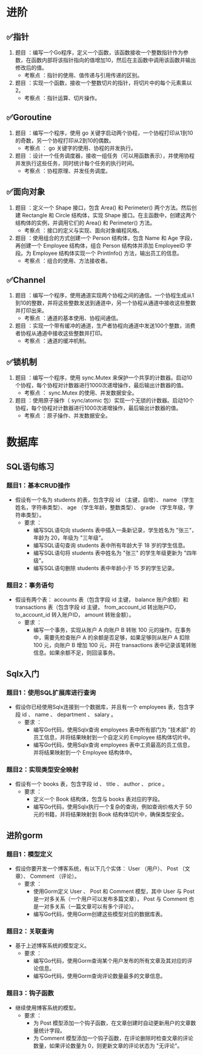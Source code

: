 # 进阶

## ✅指针
1. 题目 ：编写一个Go程序，定义一个函数，该函数接收一个整数指针作为参数，在函数内部将该指针指向的值增加10，然后在主函数中调用该函数并输出修改后的值。
    - 考察点 ：指针的使用、值传递与引用传递的区别。
2. 题目 ：实现一个函数，接收一个整数切片的指针，将切片中的每个元素乘以2。
    - 考察点 ：指针运算、切片操作。

## ✅Goroutine
1. 题目 ：编写一个程序，使用 go 关键字启动两个协程，一个协程打印从1到10的奇数，另一个协程打印从2到10的偶数。
    - 考察点 ： go 关键字的使用、协程的并发执行。
2. 题目 ：设计一个任务调度器，接收一组任务（可以用函数表示），并使用协程并发执行这些任务，同时统计每个任务的执行时间。
    - 考察点 ：协程原理、并发任务调度。

## ✅面向对象
1. 题目 ：定义一个 Shape 接口，包含 Area() 和 Perimeter() 两个方法。然后创建 Rectangle 和 Circle 结构体，实现 Shape 接口。在主函数中，创建这两个结构体的实例，并调用它们的 Area() 和 Perimeter() 方法。
    - 考察点 ：接口的定义与实现、面向对象编程风格。
2. 题目 ：使用组合的方式创建一个 Person 结构体，包含 Name 和 Age 字段，再创建一个 Employee 结构体，组合 Person 结构体并添加 EmployeeID 字段。为 Employee 结构体实现一个 PrintInfo() 方法，输出员工的信息。
    - 考察点 ：组合的使用、方法接收者。

## ✅Channel
1. 题目 ：编写一个程序，使用通道实现两个协程之间的通信。一个协程生成从1到10的整数，并将这些整数发送到通道中，另一个协程从通道中接收这些整数并打印出来。
    - 考察点 ：通道的基本使用、协程间通信。
2. 题目 ：实现一个带有缓冲的通道，生产者协程向通道中发送100个整数，消费者协程从通道中接收这些整数并打印。
    - 考察点 ：通道的缓冲机制。


## ✅锁机制
1. 题目 ：编写一个程序，使用 sync.Mutex 来保护一个共享的计数器。启动10个协程，每个协程对计数器进行1000次递增操作，最后输出计数器的值。
    - 考察点 ： sync.Mutex 的使用、并发数据安全。
2. 题目 ：使用原子操作（ sync/atomic 包）实现一个无锁的计数器。启动10个协程，每个协程对计数器进行1000次递增操作，最后输出计数器的值。
    - 考察点 ：原子操作、并发数据安全。

# 数据库
## SQL语句练习
### 题目1：基本CRUD操作
- 假设有一个名为 students 的表，包含字段 id （主键，自增）、 name （学生姓名，字符串类型）、 age （学生年龄，整数类型）、 grade （学生年级，字符串类型）。
    - 要求 ：
        - 编写SQL语句向 students 表中插入一条新记录，学生姓名为 "张三"，年龄为 20，年级为 "三年级"。
        - 编写SQL语句查询 students 表中所有年龄大于 18 岁的学生信息。
        - 编写SQL语句将 students 表中姓名为 "张三" 的学生年级更新为 "四年级"。
        - 编写SQL语句删除 students 表中年龄小于 15 岁的学生记录。
### 题目2：事务语句
- 假设有两个表： accounts 表（包含字段 id 主键， balance 账户余额）和 transactions 表（包含字段 id 主键， from_account_id 转出账户ID， to_account_id 转入账户ID， amount 转账金额）。
    - 要求 ：
        - 编写一个事务，实现从账户 A 向账户 B 转账 100 元的操作。在事务中，需要先检查账户 A 的余额是否足够，如果足够则从账户 A 扣除 100 元，向账户 B 增加 100 元，并在 transactions 表中记录该笔转账信息。如果余额不足，则回滚事务。

## Sqlx入门
### 题目1：使用SQL扩展库进行查询
- 假设你已经使用Sqlx连接到一个数据库，并且有一个 employees 表，包含字段 id 、 name 、 department 、 salary 。
    - 要求 ：
        - 编写Go代码，使用Sqlx查询 employees 表中所有部门为 "技术部" 的员工信息，并将结果映射到一个自定义的 Employee 结构体切片中。
        - 编写Go代码，使用Sqlx查询 employees 表中工资最高的员工信息，并将结果映射到一个 Employee 结构体中。
### 题目2：实现类型安全映射
- 假设有一个 books 表，包含字段 id 、 title 、 author 、 price 。
    - 要求 ：
        - 定义一个 Book 结构体，包含与 books 表对应的字段。
        - 编写Go代码，使用Sqlx执行一个复杂的查询，例如查询价格大于 50 元的书籍，并将结果映射到 Book 结构体切片中，确保类型安全。
## 进阶gorm
### 题目1：模型定义
- 假设你要开发一个博客系统，有以下几个实体： User （用户）、 Post （文章）、 Comment （评论）。
    - 要求 ：
        - 使用Gorm定义 User 、 Post 和 Comment 模型，其中 User 与 Post 是一对多关系（一个用户可以发布多篇文章）， Post 与 Comment 也是一对多关系（一篇文章可以有多个评论）。
        - 编写Go代码，使用Gorm创建这些模型对应的数据库表。
### 题目2：关联查询
- 基于上述博客系统的模型定义。
    - 要求 ：
        - 编写Go代码，使用Gorm查询某个用户发布的所有文章及其对应的评论信息。
        - 编写Go代码，使用Gorm查询评论数量最多的文章信息。
### 题目3：钩子函数
- 继续使用博客系统的模型。
    - 要求 ：
        - 为 Post 模型添加一个钩子函数，在文章创建时自动更新用户的文章数量统计字段。
        - 为 Comment 模型添加一个钩子函数，在评论删除时检查文章的评论数量，如果评论数量为 0，则更新文章的评论状态为 "无评论"。